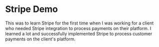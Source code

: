 # Stripe Demo
This was to learn Stripe for the first time when I was working for a client who needed Stripe integration to process payments on their platform. I learned a lot and successfully implemented Stripe to process customer payments on the client's platform.
